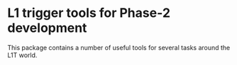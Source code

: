 # L1 trigger tools for Phase-2 development
This package contains a number of useful tools for several tasks around the L1T world. 
